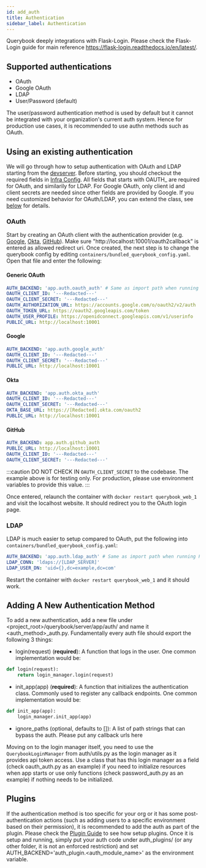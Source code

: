 ```yaml
---
id: add_auth
title: Authentication
sidebar_label: Authentication
---
```


Querybook deeply integrations with Flask-Login. Please check the Flask-Login guide for main reference https://flask-login.readthedocs.io/en/latest/.

## Supported authentications

-   OAuth
-   Google OAuth
-   LDAP
-   User/Password (default)

The user/password authentication method is used by default but it cannot be integrated with your organization's current auth system. Hence for production use cases, it is recommended to use authn methods such as OAuth.

## Using an existing authentication

We will go through how to setup authentication with OAuth and LDAP starting from the [devserver](../setup_guide/quick_setup.md). Before starting, you should checkout the required fields in [Infra Config](../configurations/infra_config.md#authentication). All fields that starts with OAUTH\_ are required for OAuth, and similarily for LDAP. For Google OAuth, only client id and client secrets are needed since other fields are provided by Google. If you need customized behavior for OAuth/LDAP, you can extend the class, see [below](#adding-a-new-authentication-method) for details.

### OAuth

Start by creating an OAuth client with the authentication provider (e.g. [Google](https://developers.google.com/identity/protocols/oauth2), [Okta](https://developer.okta.com/docs/guides/implement-oauth-for-okta/create-oauth-app/), [GitHub](https://docs.github.com/en/developers/apps/building-oauth-apps/creating-an-oauth-app)). Make sure "http://localhost:10001/oauth2callback" is entered as allowed redirect uri. Once created, the next step is to change the querybook config by editing `containers/bundled_querybook_config.yaml`. Open that file and enter the following:

#### Generic OAuth

```yaml
AUTH_BACKEND: 'app.auth.oauth_auth' # Same as import path when running Python
OAUTH_CLIENT_ID: '---Redacted---'
OAUTH_CLIENT_SECRET: '---Redacted---'
OAUTH_AUTHORIZATION_URL: https://accounts.google.com/o/oauth2/v2/auth
OAUTH_TOKEN_URL: https://oauth2.googleapis.com/token
OAUTH_USER_PROFILE: https://openidconnect.googleapis.com/v1/userinfo
PUBLIC_URL: http://localhost:10001
```

#### Google

```yaml
AUTH_BACKEND: 'app.auth.google_auth'
OAUTH_CLIENT_ID: '---Redacted---'
OAUTH_CLIENT_SECRET: '---Redacted---'
PUBLIC_URL: http://localhost:10001
```

#### Okta

```yaml
AUTH_BACKEND: 'app.auth.okta_auth'
OAUTH_CLIENT_ID: '---Redacted---'
OAUTH_CLIENT_SECRET: '---Redacted---'
OKTA_BASE_URL: https://[Redacted].okta.com/oauth2
PUBLIC_URL: http://localhost:10001
```

#### GitHub

```yaml
AUTH_BACKEND: app.auth.github_auth
PUBLIC_URL: http://localhost:10001
OAUTH_CLIENT_ID: '---Redacted---'
OAUTH_CLIENT_SECRET: '---Redacted---'
```

:::caution
DO NOT CHECK IN `OAUTH_CLIENT_SECRET` to the codebase. The example above is for testing only. For production, please use environment variables to provide this value.
:::

Once entered, relaunch the container with `docker restart querybook_web_1` and visit the localhost website. It should redirect you to the OAuth login page.

### LDAP

LDAP is much easier to setup compared to OAuth, put the following into `containers/bundled_querybook_config.yaml`:

```yaml
AUTH_BACKEND: 'app.auth.ldap_auth' # Same as import path when running Python
LDAP_CONN: 'ldaps://[LDAP_SERVER]'
LDAP_USER_DN: 'uid={},dc=example,dc=com'
```

Restart the container with `docker restart querybook_web_1` and it should work.

## Adding A New Authentication Method

To add a new authentication, add a new file under <project_root>/querybook/server/app/auth/ and name it <auth_method>\_auth.py. Fundamentally every auth file should export the following 3 things:

-   login(request) (**required**): A function that logs in the user. One common implementation would be:

```py
def login(request):
    return login_manager.login(request)
```

-   init_app(app) (**required**): A function that initializes the authentication class. Commonly used to register any callback endpoints. One common implementation would be:

```py
def init_app(app):
    login_manager.init_app(app)
```

-   ignore_paths (optional, defaults to []): A list of path strings that can bypass the auth. Please put any callback urls here

Moving on to the login manager itself, you need to use the `QuerybookLoginManager` from auth/utils.py as the login manager as it provides api token access. Use a class that has this login manager as a field (check oauth_auth.py as an example) if you need to initialize resources when app starts or use only functions (check password_auth.py as an example) if nothing needs to be initialized.

<!-- TODO: add examples of adding ldap auth and okta auth as 2 different authentication methods to implement. -->

## Plugins

If the authentication method is too specific for your org or it has some post-authentication actions (such as adding users to a specific environment based on their permission), it is recommended to add the auth as part of the plugin. Please check the [Plugin Guide](plugins.md) to see how setup plugins. Once it is setup and running, simply put your auth code under auth_plugins/ (or any other folder, it is not an enforced restriction) and set AUTH_BACKEND='auth_plugin.<auth_module_name>' as the environment variable.
